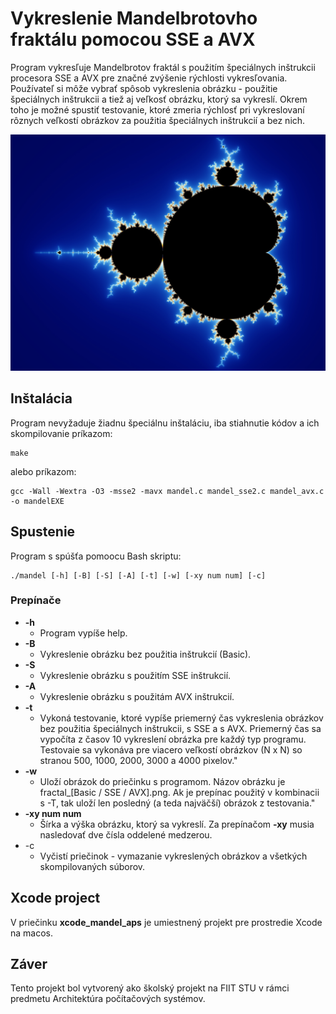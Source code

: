 # Vykreslenie Mandelbrotovho fraktálu pomocou SSE a AVX 
Program vykresľuje Mandelbrotov fraktál s použitím špeciálnych inštrukcii procesora SSE a AVX pre značné zvýšenie rýchlosti vykresľovania. Používateľ si môže vybrať spôsob vykreslenia obrázku - použitie špeciálnych inštrukcii a tiež aj veľkosť obrázku, ktorý sa vykreslí. Okrem toho je možné spustiť testovanie, ktoré zmeria rýchlosť pri vykreslovaní rôznych veľkostí obrázkov za použitia špeciálnych inštrukcií a bez nich.

![Alt text](images/mandelbrot.png?raw=true "Mandelbrotov fraktál")

## Inštalácia
Program nevyžaduje žiadnu špeciálnu inštaláciu, iba stiahnutie kódov a ich skompilovanie príkazom:
```
make
```
alebo príkazom:
```
gcc -Wall -Wextra -O3 -msse2 -mavx mandel.c mandel_sse2.c mandel_avx.c -o mandelEXE
```

## Spustenie
Program s spúšťa pomoocu Bash skriptu:
```
./mandel [-h] [-B] [-S] [-A] [-t] [-w] [-xy num num] [-c]
```
### Prepínače
- **-h** 
	* Program vypíše help.
- **-B**
	* Vykreslenie obrázku bez použitia inštrukcií (Basic).
- **-S**
	* Vykreslenie obrázku s použitím SSE inštrukcií.
- **-A**
	* Vykreslenie obrázku s použitám AVX inštrukcií.
- **-t**
	* Vykoná testovanie, ktoré vypíše priemerný čas vykreslenia obrázkov bez použitia špeciálnych inštrukcii, s SSE a s AVX. Priemerný čas sa vypočíta z časov 10 vykreslení obrázka pre každý typ programu. Testovaie sa vykonáva pre viacero veľkostí obrázkov (N x N) so stranou 500, 1000, 2000, 3000 a 4000 pixelov."
- **-w**
	* Uloží obrázok do priečinku s programom. Názov obrázku je fractal_[Basic / SSE / AVX].png. Ak je prepínac použitý v kombinacii s -T, tak uloží len posledný (a teda najväčší) obrázok z testovania."
- **-xy num num**
	* Šírka a výška obrázku, ktorý sa vykreslí. Za prepínačom **-xy** musia nasledovať dve čísla oddelené medzerou.
- -c
	* Vyčistí priečinok - vymazanie vykreslených obrázkov a všetkých skompilovaných súborov.

## Xcode project
V priečinku **xcode_mandel_aps** je umiestnený projekt pre prostredie Xcode na macos.

## Záver
Tento projekt bol vytvorený ako školský projekt na FIIT STU v rámci predmetu Architektúra počítačových systémov.

